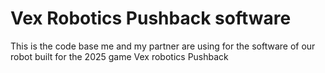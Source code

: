 # Vex Robotics Pushback software

This is the code base me and my partner are using for the software of our robot built for the 2025 game Vex robotics Pushback
